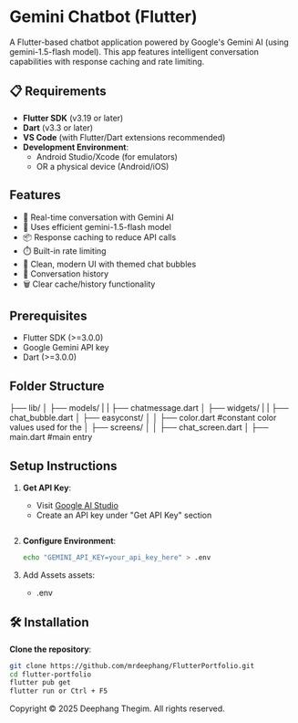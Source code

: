 # Gemini Chatbot (Flutter)

A Flutter-based chatbot application powered by Google's Gemini AI (using gemini-1.5-flash model). This app features intelligent conversation capabilities with response caching and rate limiting.

## 📋 Requirements

- **Flutter SDK** (v3.19 or later)
- **Dart** (v3.3 or later)
- **VS Code** (with Flutter/Dart extensions recommended)
- **Development Environment**:
  - Android Studio/Xcode (for emulators)
  - OR a physical device (Android/iOS)

## Features

- 💬 Real-time conversation with Gemini AI
- 🚀 Uses efficient gemini-1.5-flash model
- 📦 Response caching to reduce API calls
- ⏱️ Built-in rate limiting
- 🎨 Clean, modern UI with themed chat bubbles
- 🔄 Conversation history
- 🗑️ Clear cache/history functionality

## Prerequisites

- Flutter SDK (>=3.0.0)
- Google Gemini API key
- Dart (>=3.0.0)

## Folder Structure

├── lib/
│ ├── models/
| | ├── chatmessage.dart
│ ├── widgets/
| | ├── chat_bubble.dart
│ ├── easyconst/
│ │ ├── color.dart #constant color values used for the
│ ├── screens/
│ │ ├── chat_screen.dart
│ ├── main.dart #main entry

## Setup Instructions

1. **Get API Key**:

   - Visit [Google AI Studio](https://aistudio.google.com/)
   - Create an API key under "Get API Key" section

   ```

2. **Configure Environment**:

   ```bash
   echo "GEMINI_API_KEY=your_api_key_here" > .env

   ```

3. Add Assets
   assets:
   - .env

## 🛠️ Installation

**Clone the repository**:

```bash
git clone https://github.com/mrdeephang/FlutterPortfolio.git
cd flutter-portfolio
flutter pub get
flutter run or Ctrl + F5

```

Copyright © 2025 Deephang Thegim. All rights reserved.
